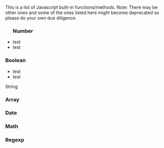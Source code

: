 This is a list of Javascript built-in functions/methods. 
Note: There may be other ones and some of the ones listed here might become deprecated so please do your own due diligence.

<ul><h3>Number</h3>
  <li>test</li>
  <li>test</li>
</ul>
<h3>Boolean</h3>
<ul>
  <li>test</li>
  <li>test</li>
</ul
<h3>String</h3>
<h3>Array</h3>
<h3>Date</h3>
<h3>Math</h3>
<h3>Regexp</h3>
